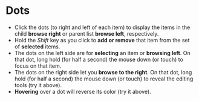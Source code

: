 # Dots

- Click the dots (to right and left of each item) to display the items in the child **browse right** or parent list **browse left**, respectively.
- Hold the _Shift_ key as you click to **add or remove** that item from the set of **selected** items.
- The dots on the left side are for **selecting** an item or **browsing left**. On that dot, long hold (for half a second) the mouse down (or touch) to focus on that item.
- The dots on the right side let you **browse to the right**. On that dot, long hold (for half a second) the mouse down (or touch) to reveal the editing tools (try it above).
- **Hovering** over a dot will reverse its color (try it above).
